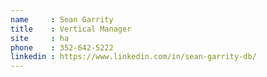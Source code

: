 ```yaml
---
name     : Sean Garrity
title    : Vertical Manager
site     : ha
phone    : 352-642-5222
linkedin : https://www.linkedin.com/in/sean-garrity-db/
---
```

